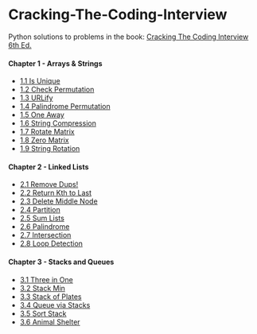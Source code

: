 # Cracking-The-Coding-Interview
Python solutions to problems in the book: [Cracking The Coding Interview 6th Ed.](https://www.amazon.com/Cracking-Coding-Interview-Programming-Questions/dp/0984782850/ref=sr_1_1?crid=2KLI55NFE3G8H&dchild=1&keywords=cracking+the+coding+interview&qid=1586043235&sprefix=cracking+%2Caps%2C324&sr=8-1)

#### Chapter 1 - Arrays & Strings
- [1.1 Is Unique]()
- [1.2 Check Permutation]()
- [1.3 URLify]()
- [1.4 Palindrome Permutation]()  
- [1.5 One Away]()
- [1.6 String Compression]()
- [1.7 Rotate Matrix]()
- [1.8 Zero Matrix]()
- [1.9 String Rotation]()

#### Chapter 2 - Linked Lists
- [2.1 Remove Dups!]()  
- [2.2 Return Kth to Last]()
- [2.3 Delete Middle Node]()
- [2.4 Partition]()
- [2.5 Sum Lists]()
- [2.6 Palindrome]()  
- [2.7 Intersection]()  
- [2.8 Loop Detection]()  

#### Chapter 3 - Stacks and Queues
- [3.1 Three in One]()
- [3.2 Stack Min]()
- [3.3 Stack of Plates]()
- [3.4 Queue via Stacks]()
- [3.5 Sort Stack]()
- [3.6 Animal Shelter]()
